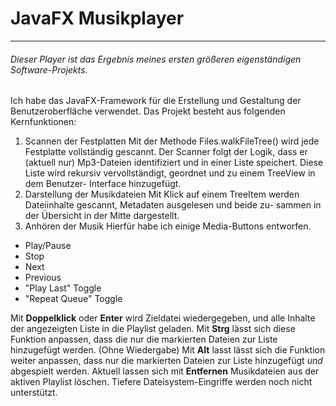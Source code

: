 # JavaFX Musikplayer
---------------------------
###### Dieser Player ist das Ergebnis meines ersten größeren eigenständigen Software-Projekts.

Ich habe das JavaFX-Framework für die Erstellung und Gestaltung der Benutzeroberfläche verwendet.
Das Projekt besteht aus folgenden Kernfunktionen:

1. Scannen der Festplatten
 Mit der Methode Files.walkFileTree() wird jede Festplatte vollständig gescannt. Der Scanner 
 folgt der Logik, dass er (aktuell nur) Mp3-Dateien identifiziert und in einer Liste speichert.
 Diese Liste wird rekursiv vervollständigt, geordnet und zu einem TreeView in dem Benutzer-
 Interface hinzugefügt.
2. Darstellung der Musikdateien
 Mit Klick auf einem TreeItem werden Dateiinhalte gescannt, Metadaten ausgelesen und beide zu-
 sammen in der Übersicht in der Mitte dargestellt.
3. Anhören der Musik
 Hierfür habe ich einige Media-Buttons entworfen.
- Play/Pause
- Stop
- Next
- Previous
- "Play Last" Toggle
- "Repeat Queue" Toggle

Mit **Doppelklick** oder **Enter** wird Zieldatei wiedergegeben, und alle Inhalte der angezeigten Liste in die Playlist geladen. Mit **Strg** lässt sich diese Funktion anpassen, dass die nur die markierten Dateien zur Liste hinzugefügt werden. (Ohne Wiedergabe)
Mit **Alt** lasst lässt sich die Funktion weiter anpassen, dass nur die markierten Dateien zur Liste hinzugefügt *und* abgespielt werden. 
Aktuell lassen sich mit **Entfernen** Musikdateien aus der aktiven Playlist löschen. Tiefere Dateisystem-Eingriffe werden noch nicht unterstützt.
